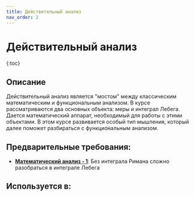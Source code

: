 ```yaml
---
title: Действительный анализ
nav_order: 2
---
```


# Действительный анализ


{:toc}

## Описание 
Действительный анализ является "мостом" между классическим математическим и функциональным анализом.
В курсе рассматриваются два основных объекта: меры и интеграл Лебега. Дается математический аппарат, 
необходимый для работы с этими объектами. В этом курсе развивается особый тип мышления, который далее
поможет разбираться с функциональным анализом.


## Предварительные требования:

- **[Математический анализ - 1](calculus_i.md)**: Без интеграла Римана сложно разобраться в интеграле Лебега



## Используется в:
